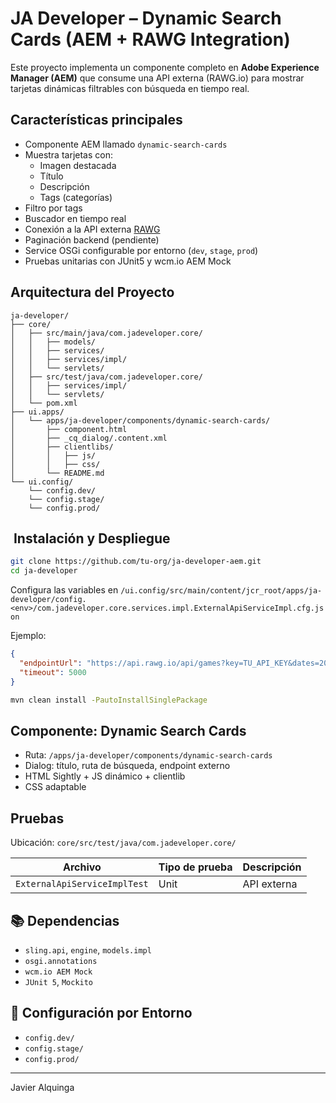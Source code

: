 # JA Developer – Dynamic Search Cards (AEM + RAWG Integration)

Este proyecto implementa un componente completo en **Adobe Experience Manager (AEM)** que consume una API externa (RAWG.io) para mostrar tarjetas dinámicas filtrables con búsqueda en tiempo real.

##  Características principales

- Componente AEM llamado `dynamic-search-cards`
- Muestra tarjetas con:
  - Imagen destacada
  - Título
  - Descripción
  - Tags (categorías)
- Filtro por tags
- Buscador en tiempo real
- Conexión a la API externa [RAWG](https://rawg.io/apidocs)
- Paginación backend (pendiente)
- Service OSGi configurable por entorno (`dev`, `stage`, `prod`)
- Pruebas unitarias con JUnit5 y wcm.io AEM Mock

##  Arquitectura del Proyecto

```
ja-developer/
├── core/
│   ├── src/main/java/com.jadeveloper.core/
│   │   ├── models/
│   │   ├── services/
│   │   ├── services/impl/
│   │   └── servlets/
│   ├── src/test/java/com.jadeveloper.core/
│   │   ├── services/impl/
│   │   └── servlets/
│   └── pom.xml
├── ui.apps/
│   └── apps/ja-developer/components/dynamic-search-cards/
│       ├── component.html
│       ├── _cq_dialog/.content.xml
│       ├── clientlibs/
│       │   ├── js/
│       │   ├── css/
│       └── README.md
└── ui.config/
    └── config.dev/
    └── config.stage/
    └── config.prod/
```

## ️ Instalación y Despliegue

```bash
git clone https://github.com/tu-org/ja-developer-aem.git
cd ja-developer
```

Configura las variables en `/ui.config/src/main/content/jcr_root/apps/ja-developer/config.<env>/com.jadeveloper.core.services.impl.ExternalApiServiceImpl.cfg.json`

Ejemplo:
```json
{
  "endpointUrl": "https://api.rawg.io/api/games?key=TU_API_KEY&dates=2024-01-01,2024-12-31&platforms=18,1,7",
  "timeout": 5000
}
```

```bash
mvn clean install -PautoInstallSinglePackage
```

##  Componente: Dynamic Search Cards

- Ruta: `/apps/ja-developer/components/dynamic-search-cards`
- Dialog: título, ruta de búsqueda, endpoint externo
- HTML Sightly + JS dinámico + clientlib
- CSS adaptable

##  Pruebas

Ubicación: `core/src/test/java/com.jadeveloper.core/`

| Archivo | Tipo de prueba | Descripción |
|---------|----------------|-------------|
| `ExternalApiServiceImplTest` | Unit | API externa |


## 📚 Dependencias

- `sling.api`, `engine`, `models.impl`
- `osgi.annotations`
- `wcm.io AEM Mock`
- `JUnit 5`, `Mockito`

## 🔄 Configuración por Entorno

- `config.dev/`
- `config.stage/`
- `config.prod/`

---

Javier Alquinga

